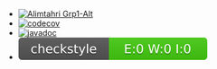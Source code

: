 * [![Alimtahri Grp1-Alt](https://circleci.com/gh/mtahri-ali/ceri-m1-techniques-de-test.svg?style=svg)](https://app.circleci.com/pipelines/github/mtahri-ali)
* [![codecov](https://app.codecov.io/gh/mtahri-ali/ceri-m1-techniques-de-test/branch/master/graph/badge.svg)](https://app.codecov.io/gh/mtahri-ali/ceri-m1-techniques-de-test)
* [![javadoc](https://javadoc.io/badge2/org.springframework/spring-core/javadoc.svg)](https://mtahri-ali.github.io/ceri-m1-techniques-de-test/)
* ![Checkstyle](site/badges/checkstyle-result.svg)